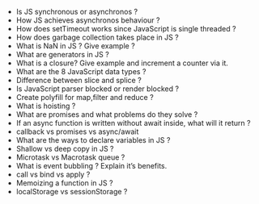 - Is JS synchronous or asynchronos ?
- How JS achieves asynchronos behaviour ?
- How does setTimeout works since JavaScript is single threaded ?
- How does garbage collection takes place in JS ?
- What is NaN in JS ? Give example ?
- What are generators in JS ?
- What is a closure? Give example and increment a counter via it.
- What are the 8 JavaScript data types ?
- Difference between slice and splice ?
- Is JavaScript parser blocked or render blocked ?
- Create polyfill for map,filter and reduce ?
- What is hoisting ?
- What are promises and what problems do they solve ?
- If an async function is written without await inside, what will it return ?
- callback vs promises vs async/await
- What are the ways to declare variables in JS ?
- Shallow vs deep copy in JS ?
- Microtask vs Macrotask queue ?
- What is event bubbling ? Explain it’s benefits.
- call vs bind vs apply ?
- Memoizing a function in JS ?
- localStorage vs sessionStorage ?
